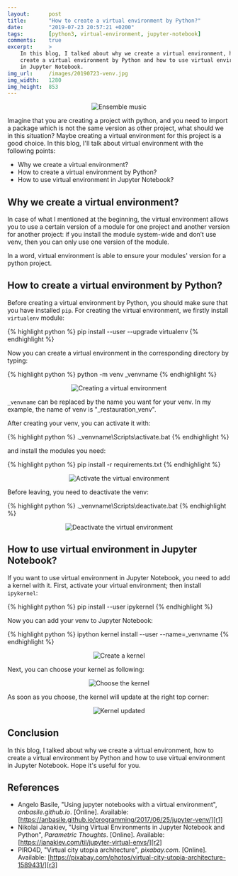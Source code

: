 ```yaml
---
layout:      post
title:       "How to create a virtual environment by Python?"
date:        "2019-07-23 20:57:21 +0200"
tags:        [python3, virtual-environment, jupyter-notebook]
comments:    true
excerpt:     >
    In this blog, I talked about why we create a virtual environment, how to
    create a virtual environment by Python and how to use virtual environment
    in Jupyter Notebook.
img_url:     /images/20190723-venv.jpg
img_width:   1280
img_height:  853
---
```


<p align="center">
  <img alt="Ensemble music"
  src="{{ site.baseurl }}/images/20190723-venv.jpg"/>
</p>

Imagine that you are creating a project with python, and you need to import a
package which is not the same version as other project, what should we in this
situation? Maybe creating a virtual environment for this project is a good
choice. In this blog, I'll talk about virtual environment with the following
points:
- Why we create a virtual environment?
- How to create a virtual environment by Python?
- How to use virtual environment in Jupyter Notebook?


## Why we create a virtual environment?
In case of what I mentioned at the beginning, the virtual environment allows
you to use a certain version of a module for one project and another version
for another project: if you install the module system-wide and don’t use venv,
then you can only use one version of the module.

In a word, virtual environment is able to ensure your modules' version for a
python project.

## How to create a virtual environment by Python?
Before creating a virtual environment by Python, you should make sure that you
have installed `pip`. For creating the virtual environment, we firstly install
`virtualenv` module:

{% highlight python %}
pip install --user --upgrade virtualenv
{% endhighlight %}

Now you can create a virtual environment in the corresponding directory by
typing:

{% highlight python %}
python -m venv _venvname
{% endhighlight %}

<p align="center">
  <img alt="Creating a virtual environment"
  src="{{ site.baseurl }}/images/20190723-venv-1.PNG"/>
</p>

`_venvname` can be replaced by the name you want for your venv. In my example,
the name of venv is "_restauration_venv".

After creating your venv, you can activate it with:

{% highlight python %}
.\_venvname\Scripts\activate.bat
{% endhighlight %}

and install the modules you need:

{% highlight python %}
pip install -r requirements.txt
{% endhighlight %}

<p align="center">
  <img alt="Activate the virtual environment"
  src="{{ site.baseurl }}/images/20190723-venv-2.PNG"/>
</p>

Before leaving, you need to deactivate the venv:

{% highlight python %}
.\_venvname\Scripts\deactivate.bat
{% endhighlight %}

<p align="center">
  <img alt="Deactivate the virtual environment"
  src="{{ site.baseurl }}/images/20190723-venv-6.PNG"/>
</p>

## How to use virtual environment in Jupyter Notebook?
If you want to use virtual environment in Jupyter Notebook, you need to add a
kernel with it. First, activate your virtual environment; then install
`ipykernel`:

{% highlight python %}
pip install --user ipykernel
{% endhighlight %}

Now you can add your venv to Jupyter Notebook:

{% highlight python %}
ipython kernel install --user --name=_venvname 
{% endhighlight %}

<p align="center">
  <img alt="Create a kernel"
  src="{{ site.baseurl }}/images/20190723-venv-3.PNG"/>
</p>

Next, you can choose your kernel as following:

<p align="center">
  <img alt="Choose the kernel"
  src="{{ site.baseurl }}/images/20190723-venv-4.PNG"/>
</p>

As soon as you choose, the kernel will update at the right top corner:

<p align="center">
  <img alt="Kernel updated"
  src="{{ site.baseurl }}/images/20190723-venv-5.PNG"/>
</p>

## Conclusion
In this blog, I talked about why we create a virtual environment, how to create
a virtual environment by Python and how to use virtual environment in Jupyter
Notebook. Hope it's useful for you.

## References
- Angelo Basile, "Using jupyter notebooks with a virtual environment", _anbasile.github.io_. [Online]. Available: [https://anbasile.github.io/programming/2017/06/25/jupyter-venv/][r1]
- Nikolai Janakiev, "Using Virtual Environments in Jupyter Notebook and Python", _Parametric Thoughts_. [Online]. Available: [https://janakiev.com/til/jupyter-virtual-envs/][r2]
- PIRO4D, "Virtual city utopia architecture", _pixabay.com_. [Online]. Available: [https://pixabay.com/photos/virtual-city-utopia-architecture-1589431/][r3]

[r1]: https://anbasile.github.io/programming/2017/06/25/jupyter-venv/
[r2]: https://janakiev.com/til/jupyter-virtual-envs/
[r3]: https://pixabay.com/photos/virtual-city-utopia-architecture-1589431/
